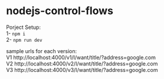# nodejs-control-flows

Porject Setup: <br/>
1- `npm i` <br/>
2- `npm run dev` <br/>


sample urls for each version: <br/>
V1  http://localhost:4000/v1/I/want/title/?address=google.com <br/>
V2  http://localhost:4000/v2/I/want/title/?address=google.com <br/>
V3  http://localhost:4000/v3/I/want/title/?address=google.com <br/>
